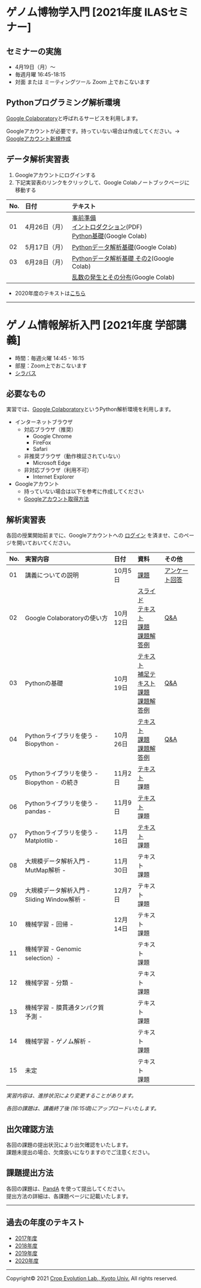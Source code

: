 <a name="section1"></a>
# ゲノム博物学入門 [2021年度 ILASセミナー]

## セミナーの実施
- 4月19日（月）〜
- 毎週月曜 16:45-18:15
- 対面 または ミーティングツール Zoom 上でおこないます

## Pythonプログラミング解析環境
[Google Colaboratory](https://colab.research.google.com/notebooks/welcome.ipynb)と呼ばれるサービスを利用します。

Googleアカウントが必要です。持っていない場合は作成してください。→ [Googleアカウント新規作成](https://accounts.google.com/signup/v2/webcreateaccount?continue=https%3A%2F%2Fwww.google.co.jp%2F&hl=ja&gmb=exp&biz=false&flowName=GlifWebSignIn&flowEntry=SignUp)


## データ解析実習表
1. Googleアカウントにログインする
1. 下記実習表のリンクをクリックして、Google Colabノートブックページに移動する

| No. | 日付 | テキスト |
|:---|:---|:---|
| 01 | 4月26日（月） | [事前準備](./ILAS_2021/01/L01_requirements.md)<br>[イントロダクション](https://github.com/CropEvol/lecture/raw/master/ILAS_2021/01/L01_introduction.pdf)(PDF)<br>[Python基礎](https://colab.research.google.com/github/CropEvol/lecture/blob/master/ILAS_2021/01/L01_python_basis.ipynb)(Google Colab) |
| 02 | 5月17日（月） | [Pythonデータ解析基礎](https://colab.research.google.com/github/CropEvol/lecture/blob/master/ILAS_2021/02/L02_python_analysis.ipynb)(Google Colab) |
| 03 | 6月28日（月） | [Pythonデータ解析基礎 その2](https://colab.research.google.com/github/CropEvol/lecture/blob/master/ILAS_2021/03/L03_python_analysis.ipynb)(Google Colab) |
|  |  | [乱数の発生とその分布](https://colab.research.google.com/github/CropEvol/lecture/blob/master/ILAS_2021/X03/random_dist.ipynb)(Google Colab) |

- 2020年度のテキストは[こちら](https://github.com/CropEvol/lecture/tree/2020)

---

<a name="section2"></a>
# ゲノム情報解析入門 [2021年度 学部講義]

- 時間：毎週火曜 14:45 - 16:15  
- 部屋：Zoom上でおこないます
- [シラバス](https://ocw.kyoto-u.ac.jp/ja/syllabuses2020/111/2/5323000)

## 必要なもの
実習では、[Google Colaboratory](https://colab.research.google.com/notebooks/welcome.ipynb)というPython解析環境を利用します。  
- インターネットブラウザ
  - 対応ブラウザ（推奨）
    - Google Chrome
    - FireFox
    - Safari
  - 非推奨ブラウザ（動作検証されていない）
    - Microsoft Edge
  - 非対応ブラウザ（利用不可）
    - Internet Explorer
- Googleアカウント
  - 持っていない場合は以下を参考に作成してください
  - [Googleアカウント取得方法](https://github.com/CropEvol/lecture/blob/master/textbook_2019/L02_create_google_acount.md)


## 解析実習表

各回の授業開始前までに、Googleアカウントへの [ログイン](https://www.google.com/accounts/login) を済ませ、このページを開いておいてください。

| No. | 実習内容 | 日付 | 資料 | その他 |
|:---|:---|:---|:---|:---|
|01| 講義についての説明 | 10月5日 | [課題](https://panda.ecs.kyoto-u.ac.jp/x/hStnWz) | [アンケート回答](https://docs.google.com/spreadsheets/d/14t_kGHUMRg14UfzHce29PzB6Ht6y0qI9QxUXts9jTV8/edit?usp=sharing) |
|02| Google Colaboratoryの使い方 | 10月12日 | [スライド](https://github.com/CropEvol/lecture/blob/master/textbook_2021/L01_intro_bioinfo_compressed.pdf)<br>[テキスト](https://colab.research.google.com/github/CropEvol/lecture/blob/master/textbook_2021/L01_first_googlecolab.ipynb)<br>[課題](https://colab.research.google.com/github/CropEvol/lecture/blob/master/textbook_2021/L01_first_googlecolab.HW.ipynb)<br>[課題解答例](https://colab.research.google.com/github/CropEvol/lecture/blob/master/textbook_2021/L01_first_googlecolab.HW.ANS.ipynb) | [Q&A](https://github.com/CropEvol/lecture/blob/master/textbook_2021/C02_comments.md) |
|03| Pythonの基礎 | 10月19日 | [テキスト](https://colab.research.google.com/github/CropEvol/lecture/blob/master/textbook_2021/L02_python_basis_1.ipynb)<br>[補足テキスト](https://colab.research.google.com/github/CropEvol/lecture/blob/master/textbook_2021/L02_python_basis_2.ipynb)<br>[課題](https://colab.research.google.com/github/CropEvol/lecture/blob/master/textbook_2021/L02_python_basis_1.HW.ipynb)<br>[課題解答例](https://colab.research.google.com/github/CropEvol/lecture/blob/master/textbook_2021/L02_python_basis_1.HW.ANS.ipynb) | [Q&A](https://github.com/CropEvol/lecture/blob/master/textbook_2021/C03_comments.md) |
|04| Pythonライブラリを使う - Biopython - | 10月26日 | [テキスト](https://colab.research.google.com/github/CropEvol/lecture/blob/master/textbook_2021/L03_python_library_biopython.ipynb)<br>[課題](https://colab.research.google.com/github/CropEvol/lecture/blob/master/textbook_2021/L03_python_library_biopython.HW.ipynb)<br>[課題解答例](https://colab.research.google.com/github/CropEvol/lecture/blob/master/textbook_2021/L03_python_library_biopython.HW.ANS.ipynb) | [Q&A](https://github.com/CropEvol/lecture/blob/master/textbook_2021/C04_comments.md) |
|05| Pythonライブラリを使う - Biopython - の続き | 11月2日 | [テキスト](https://colab.research.google.com/github/CropEvol/lecture/blob/master/textbook_2021/L03_python_library_biopython.ipynb)<br>課題 | |
|06| Pythonライブラリを使う - pandas - | 11月9日 | [テキスト](https://colab.research.google.com/github/CropEvol/lecture/blob/master/textbook_2021/L04_python_library_pandas.ipynb)<br>課題 | |
|07| Pythonライブラリを使う - Matplotlib - | 11月16日 | [テキスト](https://colab.research.google.com/github/CropEvol/lecture/blob/master/textbook_2021/L05_python_library_matplotlib.ipynb)<br>課題 | |
|08| 大規模データ解析入門 - MutMap解析 - | 11月30日 | テキスト<br>課題 | |
|09| 大規模データ解析入門 - Sliding Window解析 - | 12月7日 | テキスト<br>課題 | |
|10| 機械学習 - 回帰 - | 12月14日 | テキスト<br>課題 | |
|11| 機械学習 - Genomic selection）- |  | テキスト<br>課題 | |
|12| 機械学習 - 分類 - |  | テキスト<br>課題 | |
|13| 機械学習 - 膜貫通タンパク質予測 - |  | テキスト<br>課題 | |
|14| 機械学習 - ゲノム解析 - |  | テキスト<br>課題 | |
|15| 未定 |  | テキスト<br>課題 | |

_実習内容は、進捗状況により変更することがあります。_

_各回の課題は、講義終了後 (16:15頃)にアップロードいたします。_

## 出欠確認方法
各回の課題の提出状況により出欠確認をいたします。  
課題未提出の場合、欠席扱いになりますのでご注意ください。  


## 課題提出方法
各回の課題は、[PandA](https://panda.ecs.kyoto-u.ac.jp/portal/login) を使って提出してください。  
提出方法の詳細は、各課題ページに記載いたします。


---

<a name="section4"></a>
## 過去の年度のテキスト
- [2017年度](https://github.com/CropEvol/lecture/tree/2017)
- [2018年度](https://github.com/CropEvol/lecture/tree/2018)
- [2019年度](https://github.com/CropEvol/lecture/tree/2019)
- [2020年度](https://github.com/CropEvol/lecture/tree/2020)

---
Copyright&copy; 2021 [Crop Evolution Lab., Kyoto Univ.](http://www.crop-evolution.kais.kyoto-u.ac.jp/) All rights reserved.
